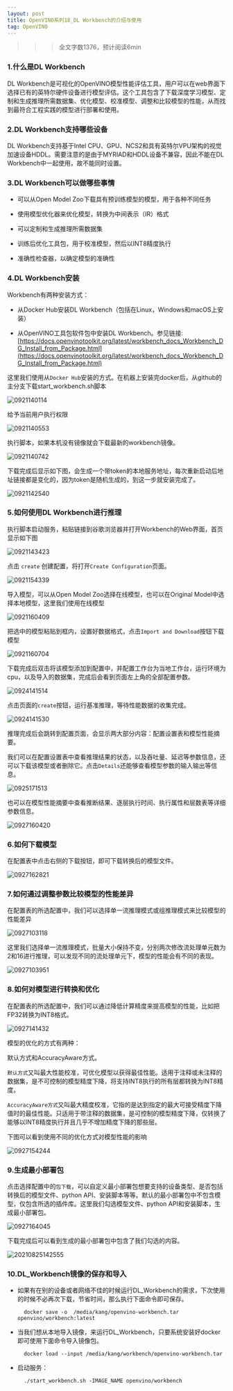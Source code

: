 ```yaml
---
layout: post
title: OpenVINO系列18_DL Workbench的介绍与使用
tag: OpenVINO
---
```


>>> 全文字数1376，预计阅读6min

### 1.什么是DL Workbench 

DL Workbench是可视化的OpenVINO模型性能评估工具，用户可以在web界面下选择已有的英特尔硬件设备进行模型评估。这个工具包含了下载深度学习模型、定制和生成推理所需数据集、优化模型、校准模型、调整和比较模型的性能，从而找到最符合工程实践的模型进行部署和使用。

### 2.DL Workbench支持哪些设备

DL Workbench支持基于Intel CPU、GPU、NCS2和具有英特尔VPU架构的视觉加速设备HDDL。需要注意的是由于MYRIAD和HDDL设备不兼容，因此不能在DL Workbench中一起使用，故不能同时设置。

### 3.DL Workbench可以做哪些事情

- 可以从Open Model Zoo下载具有预训练模型的模型，用于各种不同任务

- 使用模型优化器来优化模型，转换为中间表示（IR）格式

- 可以定制和生成推理所需数据集

- 训练后优化工具包，用于校准模型，然后以INT8精度执行

- 准确性检查器，以确定模型的准确性

### 4.DL Workbench安装

Workbench有两种安装方式：

- 从Docker Hub安装DL Workbench（包括在Linux，Windows和macOS上安装）

- 从OpenVINO工具包软件包中安装DL Workbench。参见链接:[https://docs.openvinotoolkit.org/latest/workbench_docs_Workbench_DG_Install_from_Package.html](https://docs.openvinotoolkit.org/latest/workbench_docs_Workbench_DG_Install_from_Package.html)

这里我们使用从`Docker Hub`安装的方式。在机器上安装完docker后，从github的主分支下载start_workbench.sh脚本

![0921140114](https://cdn.jsdelivr.net/gh/luckykang/picture_bed/blogs_images/0921140114.png)

给予当前用户执行权限

![0921140553](https://cdn.jsdelivr.net/gh/luckykang/picture_bed/blogs_images/0921140553.png)

执行脚本，如果本机没有镜像就会下载最新的workbench镜像。

![0921140742](https://cdn.jsdelivr.net/gh/luckykang/picture_bed/blogs_images/0921140742.png)

下载完成后显示如下图，会生成一个带token的本地服务地址，每次重新启动后地址链接都是变化的，因为token是随机生成的，到这一步就安装完成了。

![0921142540](https://cdn.jsdelivr.net/gh/luckykang/picture_bed/blogs_images/0921142540.png)

### 5.如何使用DL Workbench进行推理

执行脚本启动服务，粘贴链接到谷歌浏览器并打开Workbench的Web界面，首页显示如下图

![0921143423](https://cdn.jsdelivr.net/gh/luckykang/picture_bed/blogs_images/0921143423.png)

点击 `create` 创建配置，将打开`Create Configuration`页面。

![0921154339](https://cdn.jsdelivr.net/gh/luckykang/picture_bed/blogs_images/0921154339.png)

导入模型，可以从Open Model Zoo选择在线模型，也可以在Original Model中选择本地模型，这里我们使用在线模型

![0921160409](https://cdn.jsdelivr.net/gh/luckykang/picture_bed/blogs_images/0921160409.png)

把选中的模型粘贴到框内，设置好数据格式，点击`Import and Download`按钮下载模型

![0921160704](https://cdn.jsdelivr.net/gh/luckykang/picture_bed/blogs_images/0921160704.png)

下载完成后双击将该模型添加到配置中，并配置工作台为当地工作台，运行环境为cpu，以及导入的数据集，完成后会看到页面左上角的全部配置参数。

![0924141514](https://cdn.jsdelivr.net/gh/luckykang/picture_bed/blogs_images/0924141514.png)

点击页面的`create`按钮，运行基准推理，等待性能数据的收集完成。

![0924141530](https://cdn.jsdelivr.net/gh/luckykang/picture_bed/blogs_images/0924141530.png)

推理完成后会跳转到配置页面，会显示两大部分内容：配置设置表和模型性能摘要。

我们可以在配置设置表中查看推理结果的状态，以及吞吐量、延迟等参数信息，还可以下载该模型或者删除它。点击`Details`还能够查看模型参数的输入输出等信息。

![0925171513](https://cdn.jsdelivr.net/gh/luckykang/picture_bed/blogs_images/0925171513.png)

也可以在模型性能摘要中查看推断结果、逐层执行时间、执行属性和层数表等详细参数信息。

![0927160420](https://cdn.jsdelivr.net/gh/luckykang/picture_bed/blogs_images/0927160420.png)

### 6.如何下载模型

在配置表中点击右侧的下载按钮，即可下载转换后的模型文件。

![0927162821](https://cdn.jsdelivr.net/gh/luckykang/picture_bed/blogs_images/0927162821.png)

### 7.如何通过调整参数比较模型的性能差异

在配置表的所选配置中，我们可以选择单一流推理模式或组推理模式来比较模型的性能差异

![0927103118](https://cdn.jsdelivr.net/gh/luckykang/picture_bed/blogs_images/0927103118.png)

这里我们选择单一流推理模式，批量大小保持不变，分别两次修改流处理单元数为2和16进行推理，可以发现不同的流处理单元下，模型的性能会有不同的表现。

![0927103951](https://cdn.jsdelivr.net/gh/luckykang/picture_bed/blogs_images/0927103951.png)

### 8.如何对模型进行转换和优化

在配置表的所选配置中，我们可以通过降低计算精度来提高模型的性能，比如把FP32转换为INT8格式。

![0927141432](https://cdn.jsdelivr.net/gh/luckykang/picture_bed/blogs_images/0927141432.png)

模型的优化的方式有两种：

默认方式和AccuracyAware方式。

`默认方式`又叫最大性能校准，可优化模型以获得最佳性能。适用于注释或未注释的数据集，是不可控制的模型精度下降，将支持INT8执行的所有层都转换为INT8精度。

`AccuracyAware方式`又叫最大精度校准，它指的是达到指定的最大可接受精度下降值时的最佳性能。只适用于带注释的数据集，是可控制的模型精度下降，仅转换了能够以INT8精度执行并且几乎不增加精度下降的那些层。

下图可以看到使用不同的优化方式对模型性能的影响

![0927154244](https://cdn.jsdelivr.net/gh/luckykang/picture_bed/blogs_images/0927154244.png)

### 9.生成最小部署包

点击选择配置中的`包下载`，可以自定义最小部署包想要支持的设备类型、是否包括转换后的模型文件、python API、安装脚本等等。默认的最小部署包中不包含模型，仅包含所选的插件库。这里我们勾选模型文件、python API和安装脚本，生成最小部署包。

![0927164045](https://cdn.jsdelivr.net/gh/luckykang/picture_bed/blogs_images/0927164045.png)

下载完成后可以看到生成的最小部署包中包含了我们勾选的内容。

![20210825142555](https://cdn.jsdelivr.net/gh/luckykang/picture_bed/blogs_images/20210825142555.png)

### 10.DL_Workbench镜像的保存和导入

- 如果有在别的设备或者网络不佳的时候运行DL_Workbench的需求，下次使用的时候不必再次下载，节省时间，那么执行下面命令即可保存。

        docker save -o  /media/kang/openvino-workbench.tar openvino/workbench:latest

- 当我们想从本地导入镜像，来运行DL_Workbench，只要系统安装好docker即可使用下面命令导入镜像包。

        docker load --input /media/kang/workbench/openvino-workbench.tar

- 启动服务：

        ./start_workbench.sh -IMAGE_NAME openvino/workbench


